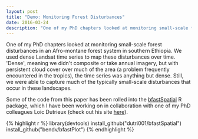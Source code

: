 ```yaml
---
layout: post
title: "Demo: Monitoring Forest Disturbances"
date: 2016-03-24
description: "One of my PhD chapters looked at monitoring small-scale forest disturbances in an Afro-montane forest system in southern Ethiopia. We used dense Landsat time series to map these disturbances over time."
---
```


One of my PhD chapters looked at monitoring small-scale forest disturbances in an Afro-montane forest system in southern Ethiopia. We used dense Landsat time series to map these disturbances over time. 'Dense', meaning we didn't composite or take annual imagery, but with persistent cloud cover over much of the area (a problem frequently encountered in the tropics), the time series was anything but dense. Still, we were able to capture much of the typically small-scale disturbances that occur in these landscapes.

Some of the code from this paper has been rolled into the [bfastSpatial](http://github.com/dutri001/bfastSpatial) R package, which I have been working on in collaboration with one of my PhD colleagues Loic Dutrieux (check out his site <a href="http://loicdutrieux.com" target="_blank">here</a>).

{% highlight r %}
library(devtools)
install_github("dutri001/bfastSpatial")
install_github("bendv/bfastPlot")
{% endhighlight %}

